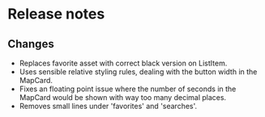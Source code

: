 # Release notes
## Changes
* Replaces favorite asset with correct black version on ListItem.
* Uses sensible relative styling rules, dealing with the button width in the MapCard.
* Fixes an floating point issue where the number of seconds in the MapCard would be shown with way too many decimal places.
* Removes small lines under 'favorites' and 'searches'.
